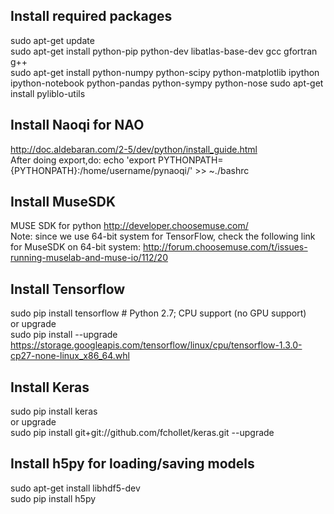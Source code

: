 ## Install required packages  
sudo apt-get update  
sudo apt-get install python-pip python-dev libatlas-base-dev gcc gfortran g++  
sudo apt-get install python-numpy python-scipy python-matplotlib ipython ipython-notebook python-pandas python-sympy python-nose 
sudo apt-get install pyliblo-utils  

## Install Naoqi for NAO  
http://doc.aldebaran.com/2-5/dev/python/install_guide.html  
After doing export,do:  echo 'export PYTHONPATH={PYTHONPATH}:/home/username/pynaoqi/' >> ~./bashrc  

## Install MuseSDK
MUSE SDK for python http://developer.choosemuse.com/  
Note: since we use 64-bit system for TensorFlow, check the following link for MuseSDK on 64-bit system: http://forum.choosemuse.com/t/issues-running-muselab-and-muse-io/112/20  

## Install Tensorflow  
sudo pip install tensorflow      # Python 2.7; CPU support (no GPU support)  
or upgrade  
sudo pip install --upgrade https://storage.googleapis.com/tensorflow/linux/cpu/tensorflow-1.3.0-cp27-none-linux_x86_64.whl  

## Install Keras  
sudo pip install keras  
or upgrade  
sudo pip install git+git://github.com/fchollet/keras.git --upgrade

## Install h5py for loading/saving models  
sudo apt-get install libhdf5-dev  
sudo pip install h5py
